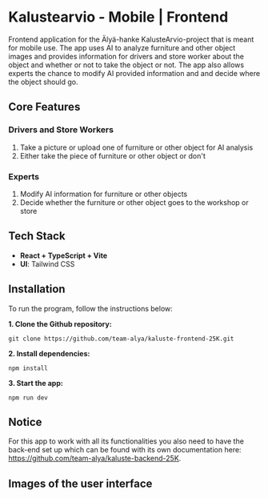 # Kalustearvio - Mobile | Frontend

Frontend application for the Älyä-hanke KalusteArvio-project that is meant for mobile use. The app uses AI to analyze furniture and other object images and provides information for drivers and store worker about the object and whether or not to take the object or not. The app also allows experts the chance to modify AI provided information and and decide where the object should go.

## Core Features

### Drivers and Store Workers

1. Take a picture or upload one of furniture or other object for AI analysis
2. Either take the piece of furniture or other object or don't

### Experts

1. Modify AI information for furniture or other objects
2. Decide whether the furniture or other object goes to the workshop or store

## Tech Stack

- **React + TypeScript + Vite**
- **UI**: Tailwind CSS

## Installation

To run the program, follow the instructions below:

**1. Clone the Github repository:**

`git clone https://github.com/team-alya/kaluste-frontend-25K.git` 

**2. Install dependencies:**

`npm install`

**3. Start the app:**

`npm run dev`

## Notice

For this app to work with all its functionalities you also need to have the back-end set up which can be found with its own documentation here: https://github.com/team-alya/kaluste-backend-25K.

## Images of the user interface



